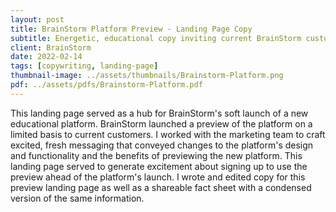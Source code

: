 ```yaml
---
layout: post
title: BrainStorm Platform Preview - Landing Page Copy
subtitle: Energetic, educational copy inviting current BrainStorm customers to test their new platform
client: BrainStorm
date: 2022-02-14
tags: [copywriting, landing-page]
thumbnail-image: ../assets/thumbnails/Brainstorm-Platform.png
pdf: ../assets/pdfs/Brainstorm-Platform.pdf
---
```


This landing page served as a hub for BrainStorm's soft launch of a new educational platform. BrainStorm launched a preview of the platform on a limited basis to current customers. I worked with the marketing team to craft excited, fresh messaging that conveyed changes to the platform's design and functionality and the benefits of previewing the new platform. This landing page served to generate excitement about signing up to use the preview ahead of the platform's launch. I wrote and edited copy for this preview landing page as well as a shareable fact sheet with a condensed version of the same information.
